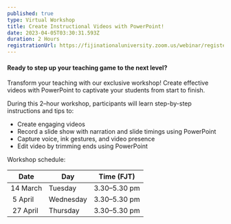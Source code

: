 ```yaml
---
published: true
type: Virtual Workshop
title: Create Instructional Videos with PowerPoint!
date: 2023-04-05T03:30:31.593Z
duration: 2 Hours
registrationUrl: https://fijinationaluniversity.zoom.us/webinar/register/WN_ysakW5EASa2xPb00vloqPA
---
```

#### Ready to step up your teaching game to the next level?

Transform your teaching with our exclusive workshop! Create effective videos with PowerPoint to captivate your students from start to finish.

During this 2–hour workshop, participants will learn step-by-step instructions and tips to:

* Create engaging videos
* Record a slide show with narration and slide timings using PowerPoint
* Capture voice, ink gestures, and video presence
* Edit video by trimming ends using PowerPoint

Workshop schedule:

| Date       | Day       | Time (FJT)   |
| ---------- | --------- | ------------ |
| 14 March   | Tuesday   | 3.30–5.30 pm |
| ﻿ 5 April  | Wednesday | 3.30–5.30 pm |
| ﻿ 27 April | Thursday  | 3.30–5.30 pm |